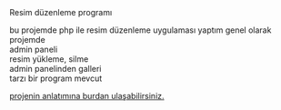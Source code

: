 <!DOCTYPE html>
<html lang="en">
<head>
    <meta charset="UTF-8">
    <meta http-equiv="X-UA-Compatible" content="IE=edge">
    <meta name="viewport" content="width=device-width, initial-scale=1.0">
    
</head>
<body>
    <h> Resim düzenleme programı</h>
    <p> bu projemde php ile resim düzenleme uygulaması yaptım genel olarak projemde <br>admin paneli <br> resim yükleme, silme <br> admin panelinden galleri<br> tarzı bir program mevcut</p>
  <a href="https://emrehansevimli.github.io/">projenin anlatımına burdan ulaşabilirsiniz.</a>
</video>
</body>
</html>
